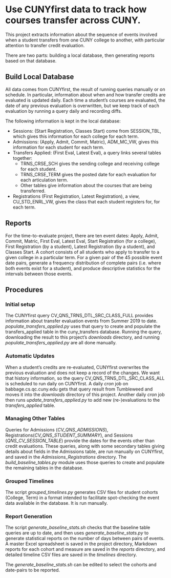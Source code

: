 # Use CUNYfirst data to track how courses transfer across CUNY.

This project extracts information about the sequence of events involved when a student transfers
from one CUNY college to another, with particular attention to transfer credit evaluation.

There are two parts: building a local database, then generating reports based on that database.

## Build Local Database

All data comes from CUNYfirst, the result of running queries manually or on schedule. In particular,
information about when and how transfer credits are evaluated is updated daily. Each time a
student’s courses are evaluated, the date of any previous evaluation is overwritten, but we keep
track of each evaluation by running a query daily and recording diffs.

The following information is kept in the local database:

- Sessions: (Start Registration, Classes Start) come from SESSION\_TBL, which gives this information
  for each college for each term.
- Admissions: (Apply, Admit, Commit, Matric), ADM\_MC\_VW, gives this information for
  each student for each term.
- Transfers Applied: (First Eval, Latest Eval), a query links several tables together:
    - TRNS\_CRSE\_SCH gives the sending college and receiving college for each student.
    - TRNS\_CRSE\_TERM gives the posted date for each evaluation for each articulation term.
    - Other tables give information about the courses that are being transferred.
- Registrations (First Registration, Latest Registration), a view, CU\_STD\_ENRL\_VW, gives
  the class that each student registers for, for each term.

## Reports

For the time-to-evaluate project, there are ten event dates: Apply, Admit, Commit, Matric, First
Eval, Latest Eval, Start Registration (for a college), First Registration (by a student), Latest
Registration (by a student), and Classes Start. A cohort consists of all students who apply to
transfer to a given college in a particular term. For a given pair of the 45 possible event date
pairs, generate a frequency distribution of complete pairs (i.e. where both events exist for a
student), and produce descriptive statistics for the intervals between those events.

## Procedures

### Initial setup

The CUNYfirst query CV\_QNS\_TRNS\_DTL\_SRC\_CLASS\_FULL provides information about transfer
evaluation events from Summer 2019 to date. _populate\_transfers\_applied.py_ uses that query to
create and populate the transfers\_applied table in the cuny\_transfers database. Running the query,
downloading the result to this project’s _downloads_ directory, and running
_populate\_transfers\_applied.py_ are all done manually.

### Automatic Updates

When a student’s credits are re-evaluated, CUNYfirst overwrites the previous evaluation and does not
keep a record of the changes. We want that history information, so the query
CV\_QNS\_TRNS\_DTL\_SRC\_CLASS\_ALL is scheduled to run daily on CUNYfirst. A daily _cron_ job on
babbage.cs.qc.cuny.edu gets that query result from Tumbleweed and moves it into the _downloads_
directory of this project. Another daily _cron_ job then runs _update\_transfers\_applied.py_ to add
new (re-)evaluations to the _transfers\_applied_ table.

### Managing Other Tables

Queries for Admissions (_CV\_QNS\_ADMISSIONS_), Registrations(_CV\_QNS\_STUDENT\_SUMMARY_), and
Sessions (_QNS\_CV\_SESSION\_TABLE_) provide the dates for the events other than credit evaluations.
These queries, along with some secondary tables giving details about fields in the Admissions
table, are run manually on CUNYfirst, and saved in the _Admissions\_Registrations_ directory. The
_build\_baseline\_tables.py_ module uses those queries to create and populate the remaining tables
in the database.

### Grouped Timelines

The script _grouped\_timelines.py_ generates CSV files for student cohorts (College, Term) in a
format intended to facilitate spot-checking the event data available in the database. It is run
manually.

### Report Generation

The script _generate\_baseline\_stats.sh_ checks that the baseline table queries are up to date,
and then uses _generate_baseline\_stats.py_ to generate statistical reports on the number of days
between pairs of events. A master Excel spreadsheet is saved in the project directory, Markdown
reports for each cohort and measure are saved in the _reports_ directory, and detailed timeline CSV
files are saved in the _timelines_ directory.

The _generate\_baseline\_stats.sh_ can be edited to select the cohorts and date-pairs to be
reported.
